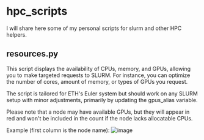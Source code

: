 # hpc_scripts
I will share here some of my personal scripts for slurm and other HPC helpers.

## resources.py
This script displays the availability of CPUs, memory, and GPUs, allowing you to make targeted requests to SLURM. For instance, you can optimize the number of cores, amount of memory, or types of GPUs you request.


The script is tailored for ETH's Euler system but should work on any SLURM setup with minor adjustments, primarily by updating the gpus_alias variable.

Please note that a node may have available GPUs, but they will appear in red and won't be included in the count if the node lacks allocatable CPUs.

Example (first column is the node name):
![image](https://github.com/manueldeprada/hpc_scripts/assets/6536835/b808c146-9a77-4b76-a7ea-ad8d16e02282)

